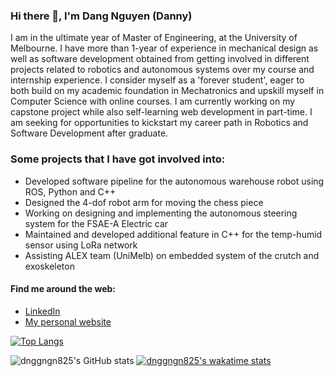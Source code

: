 ### Hi there 👋, I'm Dang Nguyen (Danny)

<!--
**dnggngn825/dnggngn825** is a ✨ _special_ ✨ repository because its `README.md` (this file) appears on your GitHub profile.

Here are some ideas to get you started:

- 🔭 I’m currently working on ...
- 🌱 I’m currently learning ...
- 👯 I’m looking to collaborate on ...
- 🤔 I’m looking for help with ...
- 💬 Ask me about ...
- 📫 How to reach me: ...
- 😄 Pronouns: ...
- ⚡ Fun fact: ...
-->

I am in the ultimate year of Master of Engineering, at the University of Melbourne. I have more than 1-year of experience in mechanical design as well as software development obtained from getting involved in different projects related to robotics and autonomous systems over my course and internship experience. I consider myself as a 'forever student', eager to both build on my academic foundation in Mechatronics and upskill myself in Computer Science with online courses. I am currently working on my capstone project while also self-learning web development in part-time. I am seeking for opportunities to kickstart my career path in Robotics and Software Development after graduate.

### Some projects that I have got involved into:
- Developed software pipeline for the autonomous warehouse robot using ROS, Python and C++
- Designed the 4-dof robot arm for moving the chess piece
- Working on designing and implementing the autonomous steering system for the FSAE-A Electric car
- Maintained and developed additional feature in C++ for the temp-humid sensor using LoRa network
- Assisting ALEX team (UniMelb) on embedded system of the crutch and exoskeleton

#### Find me around the web:
- [LinkedIn](https://www.linkedin.com/in/dang-nguyen-89a563170/?locale=en_US)
- [My personal website](https://dangnguyen825.netlify.app/)

[![Top Langs](https://github-readme-stats.vercel.app/api/top-langs/?username=dnggngn825&layout=compact&langs_count=18&theme=gotham)](https://github.com/anuraghazra/github-readme-stats)

![dnggngn825's GitHub stats](https://github-readme-stats.vercel.app/api?username=dnggngn825&show_icons=true&theme=gotham)
[![dnggngn825's wakatime stats](https://github-readme-stats.vercel.app/api/wakatime?username=dnggngn825&layout=compact&langs_count=18&theme=gotham)](https://github.com/anuraghazra/github-readme-stats)

